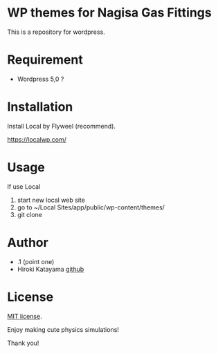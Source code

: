# WP themes for Nagisa Gas Fittings

This is a repository for wordpress.

# Requirement

- Wordpress 5,0 ?

# Installation

Install Local by Flyweel (recommend).

https://localwp.com/

# Usage

If use Local

1. start new local web site
2. go to ~/Local Sites/app/public/wp-content/themes/
3. git clone

# Author

- .1 (point one)
- Hiroki Katayama [github](https://github.com/Hiroki-kt/)

# License

[MIT license](https://en.wikipedia.org/wiki/MIT_License).

Enjoy making cute physics simulations!

Thank you!
